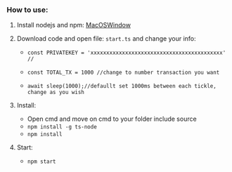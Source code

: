 ### How to use:

1. Install nodejs and npm: [MacOS](https://nodejs.org/en/download/package-manager)[Window](https://phoenixnap.com/kb/install-node-js-npm-on-windows)

2. Download code and open file: `start.ts` and change your info:

    - `const PRIVATEKEY = 'xxxxxxxxxxxxxxxxxxxxxxxxxxxxxxxxxxxxxxxxxx' //`

    - `const TOTAL_TX = 1000 //change to number transaction you want`

    - `await sleep(1000);//defaullt set 1000ms between each tickle, change as you wish`

3. Install:

    - Open cmd and move on cmd to your folder include source
    - `npm install -g ts-node`
    - `npm install`

4. Start:
    - `npm start`
